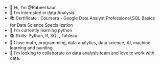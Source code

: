 - 👋 Hi, I’m @Rabeel kaur
- 👀 I’m interested in data Analysis
- 📚 Certificate :  Coursera - Google Data Analyst Professional,SQL Basics for Data Science Specialization
- 🌱 I’m currently learning python
- 📚 Skills: Python, R, SQL, Tableau
- 🧭 I love math, programming, data analytics, data science, AI, machine learning and painting.
- 💞️ I’m looking to collaborate on data analysis team and love to work with data.

<!---
Rabeel1/Rabeel1 is a ✨ special ✨ repository because its `README.md` (this file) appears on your GitHub profile.
You can click the Preview link to take a look at your changes.
--->
